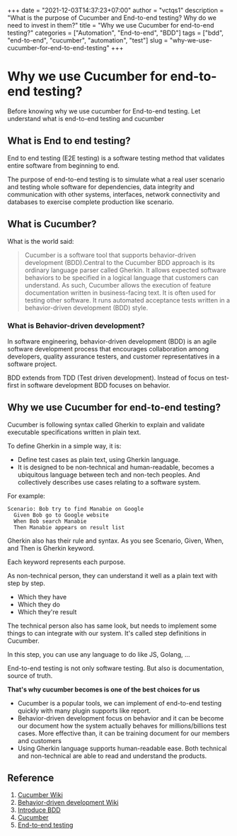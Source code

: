 +++
date = "2021-12-03T14:37:23+07:00"
author = "vctqs1"
description = "What is the purpose of Cucumber and End-to-end testing? Why do we need to invest in them?"
title = "Why we use Cucumber for end-to-end testing?"
categories = ["Automation", "End-to-end", "BDD"]
tags = ["bdd", "end-to-end", "cucumber", "automation", "test"]
slug = "why-we-use-cucumber-for-end-to-end-testing"
+++

# Why we use Cucumber for end-to-end testing?

Before knowing why we use cucumber for End-to-end testing. Let understand what is end-to-end testing and cucumber

## What is End to end testing?

End to end testing (E2E testing) is a software testing method that validates entire software from beginning to end.

The purpose of end-to-end testing is to simulate what a real user scenario and testing whole software for dependencies, data integrity and communication with other systems, interfaces, network connectivity and databases to exercise complete production like scenario.

## What is Cucumber?

What is the world said:

> Cucumber is a software tool that supports behavior-driven development (BDD).Central to the Cucumber BDD approach is its ordinary language parser called Gherkin. It allows expected software behaviors to be specified in a logical language that customers can understand. As such, Cucumber allows the execution of feature documentation written in business-facing text. It is often used for testing other software. It runs automated acceptance tests written in a behavior-driven development (BDD) style.

### What is Behavior-driven development?

In software engineering, behavior-driven development (BDD) is an agile software development process that encourages collaboration among developers, quality assurance testers, and customer representatives in a software project.

BDD extends from TDD (Test driven development). Instead of focus on test-first in software development BDD focuses on behavior.

## Why we use Cucumber for end-to-end testing?

Cucumber is following syntax called Gherkin to explain and validate executable specifications written in plain text.

To define Gherkin in a simple way, it is:

-   Define test cases as plain text, using Gherkin language.
-   It is designed to be non-technical and human-readable, becomes a ubiquitous language between tech and non-tech peoples. And collectively describes use cases relating to a software system.

For example:

```feature
Scenario: Bob try to find Manabie on Google
  Given Bob go to Google website
  When Bob search Manabie
  Then Manabie appears on result list
```

Gherkin also has their rule and syntax. As you see Scenario, Given, When, and Then is Gherkin keyword.

Each keyword represents each purpose.

As non-technical person, they can understand it well as a plain text with step by step.

-   Which they have
-   Which they do
-   Which they're result

The technical person also has same look, but needs to implement some things to can integrate with our system. It's called step definitions in Cucumber.

In this step, you can use any language to do like JS, Golang, ...

End-to-end testing is not only software testing. But also is documentation, source of truth.

**That's why cucumber becomes is one of the best choices for us**
-   Cucumber is a popular tools, we can implement of end-to-end testing quickly with many plugin supports like report.
-   Behavior-driven development focus on behavior and it can be become our document how the system actually behaves for millions/billions test cases. More effective than, it can be training document for our members and customers
-   Using Gherkin language supports human-readable ease. Both technical and non-technical are able to read and understand the products.

## Reference

1. [Cucumber Wiki](<https://en.wikipedia.org/wiki/Cucumber_(software)>)
2. [Behavior-driven development Wiki](https://en.wikipedia.org/wiki/Behavior-driven_development)
3. [Introduce BDD](https://automationpanda.com/2017/01/25/bdd-101-introducing-bdd/)
4. [Cucumber](https://cucumber.io/docs/)
5. [End-to-end testing](https://www.guru99.com/end-to-end-testing.html)

